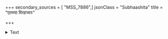 +++
secondary_sources = [ "MSS_7886",]
jsonClass = "Subhaashita"
title = "एतस्या विरहज्वरः"

+++

<details><summary>Text</summary>

एतस्या विरहज्वरः करतलस्पर्शैः परीक्ष्यो न यः स्निग्धेनापि जनेन दाहभयतः प्रस्थंपचः पाथसाम्।  
निःशक्तीकृतचन्दनौषधिविधावस्मिंश् चमत्कारिणो लाजस्फोटममी स्फुटन्ति मणयो विश्वेऽपि हारस्रजाम्॥
</details>

